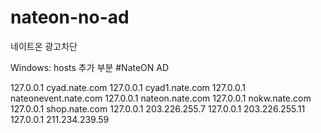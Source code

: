 # nateon-no-ad
네이트온 광고차단

Windows:
hosts 추가 부분
#NateON AD

127.0.0.1 cyad.nate.com
127.0.0.1 cyad1.nate.com
127.0.0.1 nateonevent.nate.com
127.0.0.1 nateon.nate.com
127.0.0.1 nokw.nate.com
127.0.0.1 shop.nate.com
127.0.0.1 203.226.255.7
127.0.0.1 203.226.255.11
127.0.0.1 211.234.239.59
